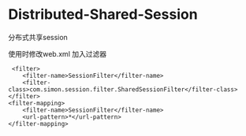 # Distributed-Shared-Session
分布式共享session

使用时修改web.xml 加入过滤器

 	 <filter>
	    <filter-name>SessionFilter</filter-name>
	    <filter-class>com.simon.session.filter.SharedSessionFilter</filter-class>
	</filter>
	<filter-mapping>
	    <filter-name>SessionFilter</filter-name>
	    <url-pattern>*</url-pattern>
	</filter-mapping>
